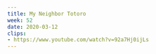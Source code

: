 ```yaml
---
title: My Neighbor Totoro
week: 52
date: 2020-03-12
clips: 
- https://www.youtube.com/watch?v=92a7Hj0ijLs
---
```

